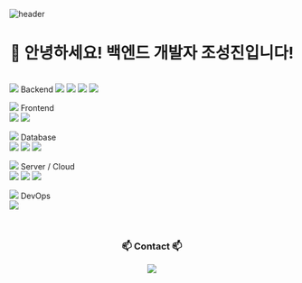 ![header](https://capsule-render.vercel.app/api?type=waving&color=gradient&height=300&section=header&text=Seongjin's%20GitHub%20)

<!-- 타이틀 부분 -->
<div align="center">
  <h1>👋 안녕하세요! 백엔드 개발자 조성진입니다!</h1>
</div>
<br>
<img src="https://img.shields.io/badge/Backend-ED8B00?style=for-the-badge&logo=java&logoColor=white" /> Backend  
<img src="https://img.shields.io/badge/Java-ED8B00?style=for-the-badge&logo=java&logoColor=white" /> <img src="https://img.shields.io/badge/Spring-6DB33F?style=for-the-badge&logo=spring&logoColor=white" /> <img src="https://img.shields.io/badge/Spring%20Boot-6DB33F?style=for-the-badge&logo=springboot&logoColor=white" /> <img src="https://img.shields.io/badge/Spring%20Data%20JPA-6DB33F?style=for-the-badge&logo=spring&logoColor=white" />

<img src="https://img.shields.io/badge/Frontend-61DAFB?style=for-the-badge&logo=react&logoColor=black" /> Frontend  
<img src="https://img.shields.io/badge/React-61DAFB?style=for-the-badge&logo=react&logoColor=black" /> <img src="https://img.shields.io/badge/React%20Native-61DAFB?style=for-the-badge&logo=react&logoColor=black" />

<img src="https://img.shields.io/badge/Database-4479A1?style=for-the-badge&logo=mysql&logoColor=white" /> Database  
<img src="https://img.shields.io/badge/MySQL-4479A1?style=for-the-badge&logo=mysql&logoColor=white" /> <img src="https://img.shields.io/badge/MariaDB-003545?style=for-the-badge&logo=mariadb&logoColor=white" /> <img src="https://img.shields.io/badge/Redis-DC382D?style=for-the-badge&logo=redis&logoColor=white" />

<img src="https://img.shields.io/badge/Cloud-FF9900?style=for-the-badge&logo=amazonaws&logoColor=white" /> Server / Cloud  
<img src="https://img.shields.io/badge/AWS%20EC2-FF9900?style=for-the-badge&logo=amazonaws&logoColor=white" /> <img src="https://img.shields.io/badge/AWS%20RDS-527FFF?style=for-the-badge&logo=amazonaws&logoColor=white" /> <img src="https://img.shields.io/badge/AWS%20S3-569A31?style=for-the-badge&logo=amazonaws&logoColor=white" />

<img src="https://img.shields.io/badge/DevOps-2496ED?style=for-the-badge&logo=docker&logoColor=white" /> DevOps  
<img src="https://img.shields.io/b badge/Docker-2496ED?style=for-the-badge&logo=docker&logoColor=white" />

<br>

<!-- Contact -->
<h3 align="center">📫 Contact 📫</h3>
<div align="center">
  <a href="mailto:chobocho990815@gmail.com">
    <img src="https://img.shields.io/badge/chobocho990815@gmail.com-D14836?style=for-the-badge&logo=gmail&logoColor=white" />
  </a>
</div>
